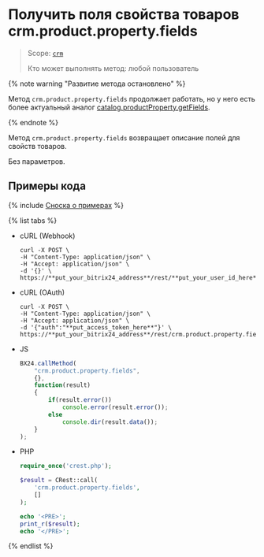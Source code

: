# Получить поля свойства товаров crm.product.property.fields

> Scope: [`crm`](../../../scopes/permissions.md)
>
> Кто может выполнять метод: любой пользователь

{% note warning "Развитие метода остановлено" %}

Метод `crm.product.property.fields` продолжает работать, но у него есть более актуальный аналог [catalog.productProperty.getFields](../../../catalog/product-property/catalog-product-property-get-fields.md).

{% endnote %}

Метод `crm.product.property.fields` возвращает описание полей для свойств товаров.

Без параметров.

## Примеры кода

{% include [Сноска о примерах](../../../../_includes/examples.md) %}

{% list tabs %}

- cURL (Webhook)

    ```http
    curl -X POST \
    -H "Content-Type: application/json" \
    -H "Accept: application/json" \
    -d '{}' \
    https://**put_your_bitrix24_address**/rest/**put_your_user_id_here**/**put_your_webbhook_here**/crm.product.property.fields
   ```

- cURL (OAuth)

    ```http
    curl -X POST \
    -H "Content-Type: application/json" \
    -H "Accept: application/json" \
    -d '{"auth":"**put_access_token_here**"}' \
    https://**put_your_bitrix24_address**/rest/crm.product.property.fields
    ```

- JS

    ```js
    BX24.callMethod(
        "crm.product.property.fields",
        {},
        function(result)
        {
            if(result.error())
                console.error(result.error());
            else
                console.dir(result.data());
        }
    );
    ```

- PHP

    ```php
    require_once('crest.php');

    $result = CRest::call(
        'crm.product.property.fields',
        []
    );

    echo '<PRE>';
    print_r($result);
    echo '</PRE>';
    ```

{% endlist %}